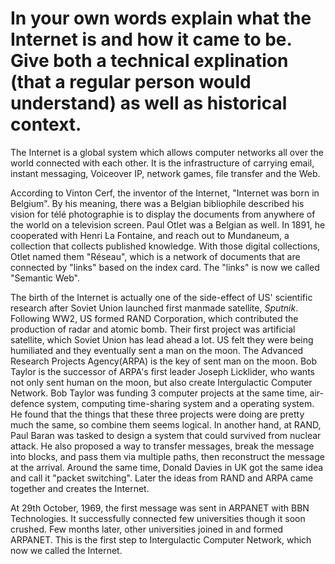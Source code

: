 # In your own words explain what the Internet is and how it came to be. Give both a technical explination (that a regular person would understand) as well as historical context.

The Internet is a global system which allows computer networks all over the world connected with each other. It is the infrastructure of carrying email, instant messaging, Voiceover IP, network games, file transfer and the Web.

According to Vinton Cerf, the inventor of the Internet, "Internet was born in Belgium". By his meaning, there was a Belgian bibliophile described his vision for télé photographie is to display the documents from anywhere of the world on a television screen. Paul Otlet was a Belgian as well. In 1891, he cooperated with Henri La Fontaine, and reach out to Mundaneum, a collection that collects published knowledge. With those digital collections, Otlet named them "Réseau", which is a network of documents that are connected by "links" based on the index card. The "links" is now we called "Semantic Web".

The birth of the Internet is actually one of the side-effect of US' scientific research after Soviet Union launched first manmade satellite, *Sputnik*. Following WW2, US formed RAND Corporation, which contributed the production of radar and atomic bomb. Their first project was artificial satellite, which Soviet Union has lead ahead a lot. US felt they were being humiliated and they eventually sent a man on the moon. The Advanced Research Projects Agency(ARPA) is the key of sent man on the moon. Bob Taylor is the successor of ARPA's first leader Joseph Licklider, who wants not only sent human on the moon, but also create Intergulactic Computer Network. Bob Taylor was funding 3 computer projects at the same time, air-defence system, computing time-sharing system and a operating system. He found that the things that these three projects were doing are pretty much the same, so combine them seems logical. In another hand, at RAND, Paul Baran was tasked to design a system that could survived from nuclear attack. He also proposed a way to transfer messages, break the message into blocks, and pass them via multiple paths, then reconstruct the message at the arrival. Around the same time, Donald Davies in UK got the same idea and call it "packet switching". Later the ideas from RAND and ARPA came together and creates the Internet. 

At 29th October, 1969, the first message was sent in ARPANET with BBN Technologies. It successfully connected few universities though it soon crushed. Few months later, other universities joined in and formed ARPANET. This is the first step to Intergulactic Computer Network, which now we called the Internet.
